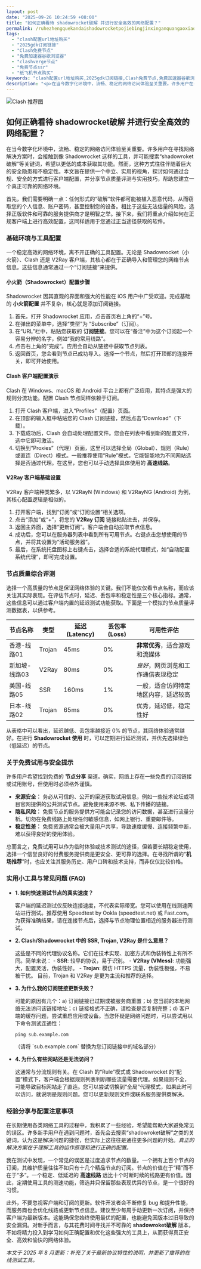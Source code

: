 ```yaml
---
layout: post
date: "2025-09-26 10:24:59 +08:00"
title: "如何正确看待 shadowrocket破解 并进行安全高效的网络配置？"
permalink: /ruhezhengquekandaishadowrocketpojiebingjinxinganquangaoxiaodewangluopeizhi/
tags:
  - "clash配置url地址购买"
  - "2025gdk订阅链接"
  - "Clash免费节点"
  - "免费加速器谷歌浏览器"
  - "clashverge节点"
  - "免费节点ssr"
  - "纸飞机节点购买"
keywords: "clash配置url地址购买,2025gdk订阅链接,Clash免费节点,免费加速器谷歌浏览器,clashverge节点,免费节点ssr,纸飞机节点购买"
description: "<p>在当今数字化环境中，流畅、稳定的网络访问体验至关重要。许多用户在寻找网络解决方案时，会接触到像 Shadowrocket 这样的工具，并可能搜索“shadowroket破解”等关键词，希望以更低的成本获取其功能。然而，这种方式往往伴随着巨大的安全隐患和不稳定性。本文旨在提供一个中立、实用的视角，探讨如何通过合规、安全的方式进行客户端配置，并分享节点质量评测与实用技巧，帮助您建立一个真正可靠的网络环境。</p>"
---
```


![Clash 推荐图](https://clashjd.github.io/assets/img/tiktok机场推荐.png)

## 如何正确看待 shadowrocket破解 并进行安全高效的网络配置？

<p>在当今数字化环境中，流畅、稳定的网络访问体验至关重要。许多用户在寻找网络解决方案时，会接触到像 Shadowrocket 这样的工具，并可能搜索“shadowroket破解”等关键词，希望以更低的成本获取其功能。然而，这种方式往往伴随着巨大的安全隐患和不稳定性。本文旨在提供一个中立、实用的视角，探讨如何通过合规、安全的方式进行客户端配置，并分享节点质量评测与实用技巧，帮助您建立一个真正可靠的网络环境。</p>
<p>首先，我们需要明确一点：任何形式的“破解”软件都可能被植入恶意代码，从而窃取您的个人信息、账户密码，甚至控制您的设备。相比于这些无法估量的风险，选择正版软件和可靠的服务提供商才是明智之举。接下来，我们将重点介绍如何在正规客户端上进行高效配置，这同样适用于您通过正当途径获取的软件。</p>
<h3>基础环境与工具配置</h3>
<p>一个稳定高效的网络环境，离不开正确的工具配置。无论是 Shadowrocket（小火箭）、Clash 还是 V2Ray 客户端，其核心都在于正确导入和管理您的网络节点信息。这些信息通常通过一个“订阅链接”来提供。</p>
<h4>小火箭（Shadowrocket）配置步骤</h4>
<p>Shadowrocket 因其直观的界面和强大的性能在 iOS 用户中广受欢迎。完成基础的 <strong>小火箭配置</strong> 并不复杂，核心就是添加订阅链接。
<ol>
    <li>首先，打开 Shadowrocket 应用，点击首页右上角的“+”号。</li>
    <li>在弹出的菜单中，选择“类型”为 “Subscribe”（订阅）。</li>
    <li>在“URL”栏中，粘贴您获取的 <strong>订阅链接</strong>。您可以在“备注”中为这个订阅起一个容易分辨的名字，例如“我的常用线路”。</li>
    <li>点击右上角的“完成”。应用会自动从链接中获取节点列表。</li>
    <li>返回首页，您会看到节点已成功导入。选择一个节点，然后打开顶部的连接开关，即可开始使用。</li>
</ol>
</p>
<h4>Clash 客户端配置演示</h4>
<p>Clash 在 Windows、macOS 和 Android 平台上都有广泛应用，其特点是强大的规则分流功能。配置 Clash 节点同样依赖于订阅。
<ol>
    <li>打开 Clash 客户端，进入“Profiles”（配置）页面。</li>
    <li>在顶部的输入框中粘贴您的 Clash 订阅链接，然后点击“Download”（下载）。</li>
    <li>下载成功后，Clash 会自动处理配置文件。您会在列表中看到新的配置文件，选中它即可激活。</li>
    <li>切换到“Proxies”（代理）页面，这里可以选择全局（Global）、规则（Rule）或直连（Direct）模式。一般推荐使用“Rule”模式，它能智能地为不同网站选择是否通过代理。在这里，您也可以手动选择具体使用的 <strong>高速线路</strong>。</li>
</ol>
</p>
<h4>V2Ray 客户端基础设置</h4>
<p>V2Ray 客户端种类繁多，以 V2RayN (Windows) 和 V2RayNG (Android) 为例，其核心配置逻辑是相似的。
<ol>
    <li>打开客户端，找到“订阅”或“订阅设置”相关选项。</li>
    <li>点击“添加”或“+”，将您的 <strong>V2Ray 订阅</strong> 链接粘贴进去，并保存。</li>
    <li>返回主界面，选择“更新订阅”。客户端会自动拉取节点信息。</li>
    <li>成功后，您可以在服务器列表中看到所有可用节点。右键点击您想使用的节点，并将其设置为“活动服务器”。</li>
    <li>最后，在系统托盘图标上右键点击，选择合适的系统代理模式，如“自动配置系统代理”，即可完成设置。</li>
</ol>
</p>
<h3>节点质量综合评测</h3>
<p>选择一个高质量的节点是保证网络体验的关键。我们不能仅仅看节点名称，而应该关注其实际表现。在评估节点时，延迟、丢包率和稳定性是三个核心指标。通常，这些信息可以通过客户端内置的延迟测试功能获取。下面是一个模拟的节点质量评测数据表，以供参考。</p>
<table>
  <thead>
    <tr>
      <th>节点名称</th>
      <th>类型</th>
      <th>延迟 (Latency)</th>
      <th>丢包率 (Loss)</th>
      <th>可用性评估</th>
    </tr>
  </thead>
  <tbody>
    <tr>
      <td>香港-线路01</td>
      <td>Trojan</td>
      <td>45ms</td>
      <td>0%</td>
      <td><strong>非常优秀</strong>，适合游戏和流媒体</td>
    </tr>
    <tr>
      <td>新加坡-线路03</td>
      <td>V2Ray</td>
      <td>80ms</td>
      <td>0%</td>
      <td><em>良好</em>，网页浏览和工作通信表现稳定</td>
    </tr>
    <tr>
      <td>美国-线路05</td>
      <td>SSR</td>
      <td>160ms</td>
      <td>1%</td>
      <td>一般，适合访问特定地区内容，延迟较高</td>
    </tr>
    <tr>
      <td>日本-线路02</td>
      <td>Trojan</td>
      <td>65ms</td>
      <td>0%</td>
      <td>优秀，延迟低，稳定性好</td>
    </tr>
  </tbody>
</table>
<p>从表格中可以看出，延迟越低、丢包率越接近 0% 的节点，其网络体验通常越好。在进行 <strong>Shadowrocket 使用</strong> 时，可以定期进行延迟测试，并优先选择绿色（低延迟）的节点。</p>
<h3>关于免费试用与安全提示</h3>
<p>许多用户希望找到免费的 <strong>节点分享</strong> 渠道。确实，网络上存在一些免费的订阅链接或试用账号，但使用时必须格外谨慎。
<ul>
    <li><strong>来源安全：</strong> 务必从可信的、公开的渠道获取试用信息，例如一些技术论坛或项目官网提供的公共测试节点。避免使用来源不明、私下传播的链接。</li>
    <li><strong>隐私风险：</strong> 免费节点的服务提供方可能会记录您的访问数据，甚至进行流量分析。切勿在免费线路上处理任何敏感信息，如网上银行、重要邮件等。</li>
    <li><strong>稳定性差：</strong> 免费资源通常会被大量用户共享，导致速度缓慢、连接频繁中断，难以获得良好的使用体验。</li>
</ul>
<p>总而言之，免费试用可以作为临时体验或技术测试的途径，但若要长期稳定使用，选择一个信誉良好的付费服务提供商是更安全、更可靠的选择。在寻找所谓的“<strong>机场推荐</strong>”时，也应关注其服务历史、用户口碑和技术支持，而非仅仅比较价格。</p>
<h3>实用小工具与常见问题 (FAQ)</h3>
<ul>
    <li>
        <strong>1. 如何快速测试节点的真实速度？</strong>
        <p>客户端的延迟测试仅反映连接速度，不代表实际带宽。您可以使用在线测速网站进行测试。推荐使用 Speedtest by Ookla (speedtest.net) 或 Fast.com。为获得准确结果，请在连接节点后，选择与节点物理位置相近的服务器进行测试。</p>
    </li>
    <li>
        <strong>2. Clash/Shadowrocket 中的 SSR, Trojan, V2Ray 是什么意思？</strong>
        <p>这些是不同的代理协议名称。它们在技术实现、加密方式和伪装特性上有所不同。简单来说：
        - <strong>SSR</strong>: 较早的协议，易于识别。
        - <strong>V2Ray (VMess)</strong>: 功能强大，配置灵活，伪装性好。
        - <strong>Trojan</strong>: 模仿 HTTPS 流量，伪装性极强，不易被干扰。
        目前，Trojan 和 V2Ray 是更为主流和推荐的选择。</p>
    </li>
    <li>
        <strong>3. 为什么我的订阅链接更新失败？</strong>
        <p>可能的原因有几个：a) 订阅链接已过期或被服务商重置；b) 您当前的本地网络无法访问该链接地址；c) 链接格式不正确，请检查是否复制完整；d) 客户端的缓存问题，尝试重启应用或设备。当您怀疑是网络问题时，可以尝试用以下命令测试连通性：</p>
        <code>ping sub.example.com</code>
        <p>（请将 `sub.example.com` 替换为您订阅链接中的域名部分）</p>
    </li>
    <li>
        <strong>4. 为什么有些网站还是无法访问？</strong>
        <p>这通常与分流规则有关。在 Clash 的“Rule”模式或 Shadowrocket 的“配置”模式下，客户端会根据规则列表判断哪些流量需要代理。如果规则不全，可能导致目标网站走了直连。您可以尝试切换到“全局”代理模式，如果此时可以访问，就说明是规则问题。您可以更新规则文件或联系服务提供商解决。</p>
    </li>
</ul>
<h3>经验分享与配置注意事项</h3>
<p>在长期使用各类网络工具的过程中，我积累了一些经验，希望能帮助大家避免常见的误区。许多新手用户在遇到问题时，首先会去搜索“shadowroket破解”之类的关键词，认为这是解决问题的捷径，但实际上这往往是通往更多问题的开始。<em>真正的解决方案在于理解工具的运作原理和进行正确的配置。</em></p>
<p>我在测试中发现，一个常见的误区是过度追求节点的数量。一个拥有上百个节点的订阅，其维护质量往往不如只有十几个精品节点的订阅。节点的价值在于“精”而不在于“多”。一个稳定、低延迟的 <strong>高速线路</strong> 远比十个时断时续的线路更有价值。因此，定期使用工具的测速功能，筛选并只保留那些表现优异的节点，是一个很好的习惯。</p>
<p>此外，不要忽视客户端和订阅的更新。软件开发者会不断修复 bug 和提升性能，而服务商也会优化线路或更新节点信息。建议至少每周手动更新一次订阅，并保持客户端为最新版本。这能确保您始终使用最优的配置，也能避免因版本过旧导致的安全漏洞。对新手而言，与其花费时间寻找并不可靠的 <strong>shadowroket破解</strong> 版本，不如将精力投入到学习如何正确配置和优化这些强大的工具上，从而获得真正安全、高效和愉快的网络体验。</p>
<p><em>本文于 2025 年 8 月更新：补充了关于最新协议特性的说明，并更新了推荐的在线测试工具。</em></p>
